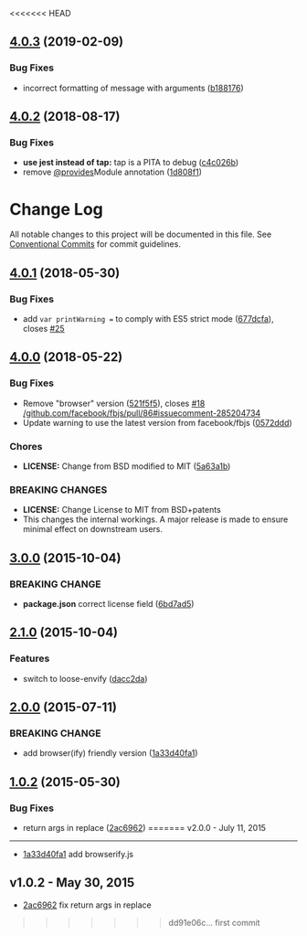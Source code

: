 <<<<<<< HEAD
<a name="4.0.3"></a>
## [4.0.3](https://github.com/BerkeleyTrue/warning/compare/v4.0.2...v4.0.3) (2019-02-09)


### Bug Fixes

* incorrect formatting of message with arguments ([b188176](https://github.com/BerkeleyTrue/warning/commit/b188176))



<a name="4.0.2"></a>
## [4.0.2](https://github.com/BerkeleyTrue/warning/compare/v4.0.1...v4.0.2) (2018-08-17)


### Bug Fixes

* **use jest instead of tap:** tap is a PITA to debug ([c4c026b](https://github.com/BerkeleyTrue/warning/commit/c4c026b))
* remove [@provides](https://github.com/provides)Module annotation ([1d808f1](https://github.com/BerkeleyTrue/warning/commit/1d808f1))



# Change Log

All notable changes to this project will be documented in this file.
See [Conventional Commits](https://conventionalcommits.org) for commit guidelines.

<a name="4.0.1"></a>
## [4.0.1](https://github.com/BerkeleyTrue/warning/compare/v4.0.0...v4.0.1) (2018-05-30)


### Bug Fixes

* add `var printWarning =` to comply with ES5 strict mode ([677dcfa](https://github.com/BerkeleyTrue/warning/commit/677dcfa)), closes [#25](https://github.com/BerkeleyTrue/warning/issues/25)

<a name="4.0.0"></a>
## [4.0.0](https://github.com/BerkeleyTrue/warning/compare/v3.0.0...v4.0.0) (2018-05-22)


### Bug Fixes

* Remove "browser" version ([521f5f5](https://github.com/BerkeleyTrue/warning/commit/521f5f5)), closes [#18](https://github.com/BerkeleyTrue/warning/issues/18) [/github.com/facebook/fbjs/pull/86#issuecomment-285204734](https://github.com//github.com/facebook/fbjs/pull/86/issues/issuecomment-285204734)
* Update warning to use the latest version from facebook/fbjs ([0572ddd](https://github.com/BerkeleyTrue/warning/commit/0572ddd))


### Chores

* **LICENSE:** Change from BSD modified to MIT ([5a63a1b](https://github.com/BerkeleyTrue/warning/commit/5a63a1b))


### BREAKING CHANGES

* **LICENSE:** Change License to MIT from BSD+patents
* This changes the internal workings. A major release is
made to ensure minimal effect on downstream users.


<a name="3.0.0"></a>
## [3.0.0](https://github.com/BerkeleyTrue/warning/compare/v2.1.0...v3.0.0) (2015-10-04)

### BREAKING CHANGE

* **package.json** correct license field ([6bd7ad5](https://github.com/BerkeleyTrue/warning/commit/6bd7ad5))

<a name="2.1.0"></a>
## [2.1.0](https://github.com/BerkeleyTrue/warning/compare/v2.0.0...v2.1.0) (2015-10-04)

### Features

* switch to loose-envify ([dacc2da](https://github.com/BerkeleyTrue/warning/commit/dacc2da))

<a name="2.0.0"></a>
## [2.0.0](https://github.com/BerkeleyTrue/warning/compare/v1.0.2...v2.0.0) (2015-07-11)

### BREAKING CHANGE

* add browser(ify) friendly version ([1a33d40fa1](https://github.com/BerkeleyTrue/warning/commit/1a33d40fa1))

<a name="1.0.2"></a>
## [1.0.2](https://github.com/BerkeleyTrue/warning/compare/v1.0.1...v1.0.2) (2015-05-30)

### Bug Fixes

* return args in replace ([2ac6962](https://github.com/BerkeleyTrue/warning/commit/2ac6962263))
=======
v2.0.0 - July 11, 2015
---------------------

- [1a33d40fa1](https://github.com/r3dm/warning/commit/1a33d40fa1) add browserify.js

v1.0.2 - May 30, 2015
--------------------------------------

- [2ac6962](https://github.com/r3dm/warning/commit/2ac6962263) fix return args in replace
>>>>>>> dd91e06c... first commit
